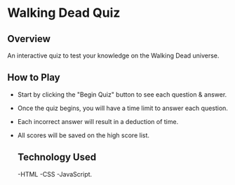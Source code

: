 # Walking Dead Quiz

## Overview 

An interactive quiz to test your knowledge on the Walking Dead universe.

## How to Play
- Start by clicking the "Begin Quiz" button to see each question & answer.
- Once the quiz begins, you will have a time limit to answer each question.
- Each incorrect answer will result in a deduction of time.
- All scores will be saved on the high score list.

  ## Technology Used
  -HTML
  -CSS
  -JavaScript.
